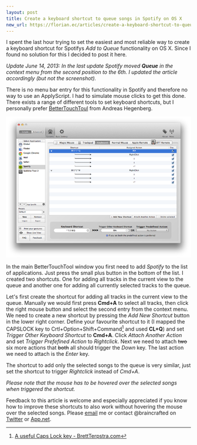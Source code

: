 ```yaml
---
layout: post
title: Create a keyboard shortcut to queue songs in Spotify on OS X
new_url: https://florian.ec/articles/create-a-keyboard-shortcut-to-queue-songs-in-spotify-on-os-x/
---
```


I spent the last hour trying to set the easiest and most reliable way to create a keyboard shortcut for Spotifys *Add to Queue* functionality on OS X. Since I found no solution for this I decided to post it here.

*Update June 14, 2013: In the last update Spotify moved __Queue__ in the context menu from the second position to the 6th. I updated the article accordingly (but not the screenshot).*

There is no menu bar entry for this functionality in Spotify and therefore no way to use an ApplyScript. I had to simulate mouse clicks to get this done. There exists a range of different tools to set keyboard shortcuts, but I personally prefer [BetterTouchToul](http://www.bettertouchtool.net) from Andreas Hegenberg.

[![BetterTouchTool](/img/spotify-queue-keyboard-shortcut/bettertouchtool-800.png)](/img/spotify-queue-keyboard-shortcut/bettertouchtool.png)

In the main BetterTouchTool window you first need to add *Spotify* to the list of applications. Just press the small plus button in the bottom of the list. I created two shortcuts. One for adding all tracks in the current view to the queue and another one for adding all currently selected tracks to the queue.

Let's first create the shortcut for adding all tracks in the current view to the queue. Manually we would first press **Cmd+A** to select all tracks, then click the right mouse button and select the second entry from the context menu. We need to create a new shortcut by pressing the *Add New Shortcut* button in the lower right corner. Define your favourite shortcut to it (I mapped the CAPSLOCK key to Crtl+Option+Shift+Command[^capslockkey] and used **CL+Q**) and set *Trigger Other Keyboard Shortcut* to **Cmd+A**. Click *Attach Another Action* and set *Trigger Prefefined Action* to *Rightclick*. Next we need to attach <strike>two</strike> six more actions that <strike>both</strike> all should trigger the *Down* key. The last action we need to attach is the *Enter* key.

The shortcut to add only the selected songs to the queue is very similar, just set the shortcut to trigger *Rightclick* instead of *Cmd+A*.

*Please note that the mouse has to be hovered over the selected songs when triggered the shortcut.*

Feedback to this article is welcome and especially appreciated if you know how to improve these shortcuts to also work without hovering the mouse over the selected songs. Please [email](mailto:florian@eckerstorfer.co) me or contact @braincrafted on [Twitter](http://twitter.com/braincrafted) or [App.net](https://alpha.app.net/braincrafted).

[^capslockkey]: [A useful Caps Lock key - BrettTerpstra.com](http://brettterpstra.com/2012/12/08/a-useful-caps-lock-key/)
